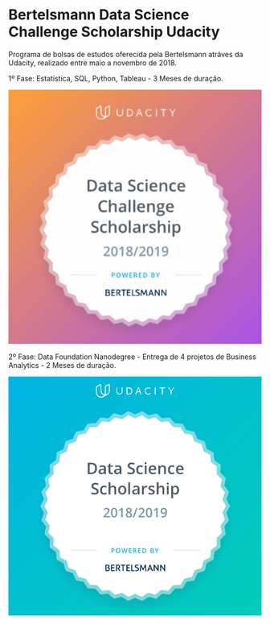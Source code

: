 
<h1> Bertelsmann Data Science Challenge Scholarship Udacity</h1>

<p>Programa de bolsas de estudos oferecida pela Bertelsmann atráves da Udacity, realizado entre maio a novembro de 2018.</p>

<p>1º Fase: Estatística, SQL, Python, Tableau -  3 Meses de duração.</p>
<img src="https://github.com/Carlagoes/Data-Foundation-Nanodegree/blob/master/DataScienceScholarshipUdacityPhase1.png">
<p>2º Fase: Data Foundation Nanodegree - Entrega de 4 projetos de Business Analytics - 2 Meses de duração.</p>
<img src="https://github.com/Carlagoes/Data-Foundation-Nanodegree/blob/master/DataScienceScholarshipUdacityPhase2.png">
